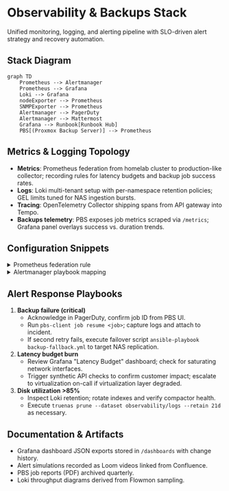 # Observability & Backups Stack

Unified monitoring, logging, and alerting pipeline with SLO-driven alert strategy and recovery automation.

## Stack Diagram
```mermaid
graph TD
    Prometheus --> Alertmanager
    Prometheus --> Grafana
    Loki --> Grafana
    nodeExporter --> Prometheus
    SNMPExporter --> Prometheus
    Alertmanager --> PagerDuty
    Alertmanager --> Mattermost
    Grafana --> Runbook[Runbook Hub]
    PBS[(Proxmox Backup Server)] --> Prometheus
```

## Metrics & Logging Topology
- **Metrics**: Prometheus federation from homelab cluster to production-like collector; recording rules for latency budgets and backup job success rates.
- **Logs**: Loki multi-tenant setup with per-namespace retention policies; GEL limits tuned for NAS ingestion bursts.
- **Tracing**: OpenTelemetry Collector shipping spans from API gateway into Tempo.
- **Backups telemetry**: PBS exposes job metrics scraped via `/metrics`; Grafana panel overlays success vs. duration trends.

## Configuration Snippets
<details>
<summary>Prometheus federation rule</summary>

```yaml
# prometheus-federation-rules.yaml
record: job:backup_success:ratio
expr: |
  sum(rate(pbs_job_success_total[1h]))
    /
  sum(rate(pbs_job_attempt_total[1h]))
labels:
  slo: "99.5"
```
</details>

<details>
<summary>Alertmanager playbook mapping</summary>

```yaml
routes:
  - matchers:
      - severity = "critical"
    receiver: pagerduty-primary
    continue: true
  - matchers:
      - service = "backups"
    receiver: mattermost-backup-room
    group_interval: 5m
receivers:
  - name: pagerduty-primary
    pagerduty_configs:
      - routing_key: ${PAGERDUTY_KEY}
        severity: critical
  - name: mattermost-backup-room
    webhook_configs:
      - url: https://chat.internal/hooks/pbs
```
</details>

## Alert Response Playbooks
1. **Backup failure (critical)**
   - Acknowledge in PagerDuty, confirm job ID from PBS UI.
   - Run `pbs-client job resume <job>`; capture logs and attach to incident.
   - If second retry fails, execute failover script `ansible-playbook backup-fallback.yml` to target NAS replication.
2. **Latency budget burn**
   - Review Grafana "Latency Budget" dashboard; check for saturating network interfaces.
   - Trigger synthetic API checks to confirm customer impact; escalate to virtualization on-call if virtualization layer degraded.
3. **Disk utilization >85%**
   - Inspect Loki retention; rotate indexes and verify compactor health.
   - Execute `truenas prune --dataset observability/logs --retain 21d` as necessary.

## Documentation & Artifacts
- Grafana dashboard JSON exports stored in `/dashboards` with change history.
- Alert simulations recorded as Loom videos linked from Confluence.
- PBS job reports (PDF) archived quarterly.
- Loki throughput diagrams derived from Flowmon sampling.

